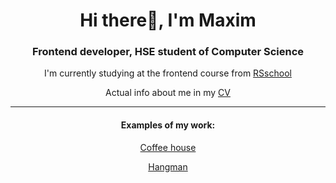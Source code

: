 <h1 align="center">Hi there👋, I'm Maxim</h1>
<h3 align="center">Frontend developer, HSE student of Computer Science</h3>

<p align="center">I'm currently studying at the frontend course from <a href='https://rs.school/js/'>RSschool</a>
</p>

<p align="center">Actual info about me in my <a href='https://docs.google.com/document/d/1dRe1nO1zqXLpNk48wTkqdADxdqqii--hDKBnJzapREU/edit'>CV</a>
</p>

***

<h4 align="center">Examples of my work:</h4>
<p align="center"><a href='https://github.com/maxalesh/coffee-house'>Coffee house</a>
</p>
<p align="center"><a href='https://github.com/maxalesh/hangman'>Hangman</a>
</p>


<!--
**maxalesh/maxalesh** is a ✨ _special_ ✨ repository because its `README.md` (this file) appears on your GitHub profile.

Here are some ideas to get you started:

- 🔭 I’m currently working on ...
- 🌱 I’m currently learning ...
- 👯 I’m looking to collaborate on ...
- 🤔 I’m looking for help with ...
- 💬 Ask me about ...
- 📫 How to reach me: ...
- 😄 Pronouns: ...
- ⚡ Fun fact: ...
-->
